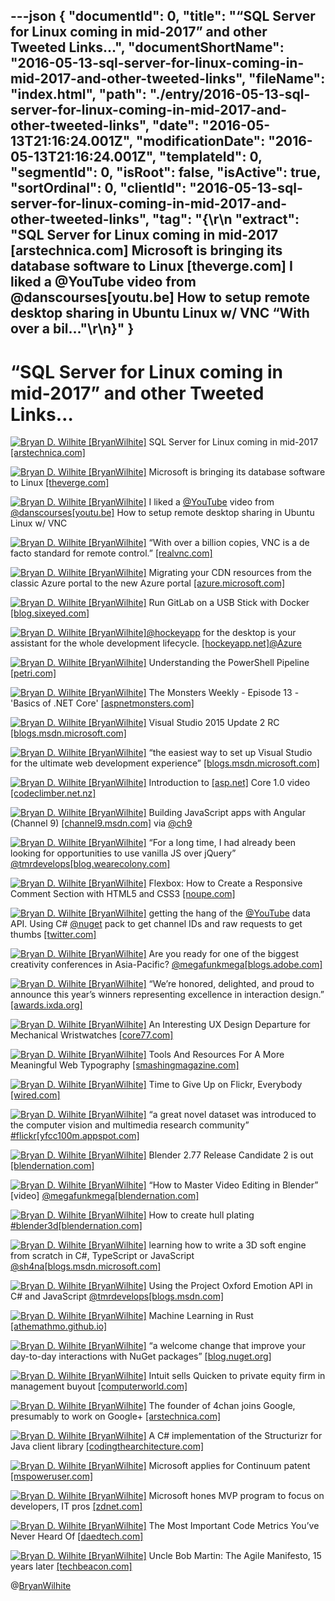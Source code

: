 ---json
{
  "documentId": 0,
  "title": "“SQL Server for Linux coming in mid-2017” and other Tweeted Links…",
  "documentShortName": "2016-05-13-sql-server-for-linux-coming-in-mid-2017-and-other-tweeted-links",
  "fileName": "index.html",
  "path": "./entry/2016-05-13-sql-server-for-linux-coming-in-mid-2017-and-other-tweeted-links",
  "date": "2016-05-13T21:16:24.001Z",
  "modificationDate": "2016-05-13T21:16:24.001Z",
  "templateId": 0,
  "segmentId": 0,
  "isRoot": false,
  "isActive": true,
  "sortOrdinal": 0,
  "clientId": "2016-05-13-sql-server-for-linux-coming-in-mid-2017-and-other-tweeted-links",
  "tag": "{\r\n  \"extract\": \"SQL Server for Linux coming in mid-2017 [arstechnica.com] Microsoft is bringing its database software to Linux [theverge.com] I liked a @YouTube video from @danscourses[youtu.be] How to setup remote desktop sharing in Ubuntu Linux w/ VNC “With over a bil...\"\r\n}"
}
---

# “SQL Server for Linux coming in mid-2017” and other Tweeted Links…

[<img alt="Bryan D. Wilhite [BryanWilhite]" src="https://songhay.blob.core.windows.net/shared-social-twitter/BryanWilhite.jpeg">](http://songhayblog.azurewebsites.net/ "Bryan D. Wilhite [BryanWilhite]") SQL Server for Linux coming in mid-2017 [[arstechnica.com]](http://arstechnica.com/information-technology/2016/03/sql-server-for-linux-coming-in-mid-2017/)

[<img alt="Bryan D. Wilhite [BryanWilhite]" src="https://songhay.blob.core.windows.net/shared-social-twitter/BryanWilhite.jpeg">](http://songhayblog.azurewebsites.net/ "Bryan D. Wilhite [BryanWilhite]") Microsoft is bringing its database software to Linux [[theverge.com]](http://www.theverge.com/2016/3/7/11175764/microsoft-sql-server-linux-version-launching)

[<img alt="Bryan D. Wilhite [BryanWilhite]" src="https://songhay.blob.core.windows.net/shared-social-twitter/BryanWilhite.jpeg">](http://songhayblog.azurewebsites.net/ "Bryan D. Wilhite [BryanWilhite]") I liked a [@YouTube](http://twitter.com/YouTube) video from [@danscourses](http://twitter.com/danscourses)[[youtu.be]](http://youtu.be/GY75u6TthH4?a) How to setup remote desktop sharing in Ubuntu Linux w/ VNC

[<img alt="Bryan D. Wilhite [BryanWilhite]" src="https://songhay.blob.core.windows.net/shared-social-twitter/BryanWilhite.jpeg">](http://songhayblog.azurewebsites.net/ "Bryan D. Wilhite [BryanWilhite]") “With over a billion copies, VNC is a de facto standard for remote control.” [[realvnc.com]](http://www.realvnc.com/download/)

[<img alt="Bryan D. Wilhite [BryanWilhite]" src="https://songhay.blob.core.windows.net/shared-social-twitter/BryanWilhite.jpeg">](http://songhayblog.azurewebsites.net/ "Bryan D. Wilhite [BryanWilhite]") Migrating your CDN resources from the classic Azure portal to the new Azure portal [[azure.microsoft.com]](https://azure.microsoft.com/blog/migrating-your-cdn-resources-from-the-classic-azure-portal-to-the-new-azure-portal/)

[<img alt="Bryan D. Wilhite [BryanWilhite]" src="https://songhay.blob.core.windows.net/shared-social-twitter/BryanWilhite.jpeg">](http://songhayblog.azurewebsites.net/ "Bryan D. Wilhite [BryanWilhite]") Run GitLab on a USB Stick with Docker [[blog.sixeyed.com]](https://blog.sixeyed.com/run-gitlab-on-a-usb-stick-with-docker/)

[<img alt="Bryan D. Wilhite [BryanWilhite]" src="https://songhay.blob.core.windows.net/shared-social-twitter/BryanWilhite.jpeg">](http://songhayblog.azurewebsites.net/ "Bryan D. Wilhite [BryanWilhite]")[@hockeyapp](http://twitter.com/hockeyapp) for the desktop is your assistant for the whole development lifecycle. [[hockeyapp.net]](http://hockeyapp.net/apps/)[@Azure](http://twitter.com/Azure)

[<img alt="Bryan D. Wilhite [BryanWilhite]" src="https://songhay.blob.core.windows.net/shared-social-twitter/BryanWilhite.jpeg">](http://songhayblog.azurewebsites.net/ "Bryan D. Wilhite [BryanWilhite]") Understanding the PowerShell Pipeline [[petri.com]](https://www.petri.com/understanding-the-powershell-pipeline)

[<img alt="Bryan D. Wilhite [BryanWilhite]" src="https://songhay.blob.core.windows.net/shared-social-twitter/BryanWilhite.jpeg">](http://songhayblog.azurewebsites.net/ "Bryan D. Wilhite [BryanWilhite]") The Monsters Weekly - Episode 13 - 'Basics of .NET Core' [[aspnetmonsters.com]](http://aspnetmonsters.com/2016/03/monsters-weekly/ep13/)

[<img alt="Bryan D. Wilhite [BryanWilhite]" src="https://songhay.blob.core.windows.net/shared-social-twitter/BryanWilhite.jpeg">](http://songhayblog.azurewebsites.net/ "Bryan D. Wilhite [BryanWilhite]") Visual Studio 2015 Update 2 RC [[blogs.msdn.microsoft.com]](https://blogs.msdn.microsoft.com/visualstudio/2016/03/03/visual-studio-2015-update-2-rc/)

[<img alt="Bryan D. Wilhite [BryanWilhite]" src="https://songhay.blob.core.windows.net/shared-social-twitter/BryanWilhite.jpeg">](http://songhayblog.azurewebsites.net/ "Bryan D. Wilhite [BryanWilhite]") “the easiest way to set up Visual Studio for the ultimate web development experience” [[blogs.msdn.microsoft.com]](https://blogs.msdn.microsoft.com/webdev/2016/03/09/web-extension-pack-for-visual-studio-2015/)

[<img alt="Bryan D. Wilhite [BryanWilhite]" src="https://songhay.blob.core.windows.net/shared-social-twitter/BryanWilhite.jpeg">](http://songhayblog.azurewebsites.net/ "Bryan D. Wilhite [BryanWilhite]") Introduction to [[asp.net]](http://ASP.NET) Core 1.0 video [[codeclimber.net.nz]](http://codeclimber.net.nz/archive/2016/03/04/Introduction-to-ASP-NET-Core-1-0-video.aspx)

[<img alt="Bryan D. Wilhite [BryanWilhite]" src="https://songhay.blob.core.windows.net/shared-social-twitter/BryanWilhite.jpeg">](http://songhayblog.azurewebsites.net/ "Bryan D. Wilhite [BryanWilhite]") Building JavaScript apps with Angular (Channel 9) [[channel9.msdn.com]](https://channel9.msdn.com/Series/Visual-Studio-2015-Enterprise-Videos/Building-JavaScript-apps-with-Angular) via [@ch9](http://twitter.com/ch9)

[<img alt="Bryan D. Wilhite [BryanWilhite]" src="https://songhay.blob.core.windows.net/shared-social-twitter/BryanWilhite.jpeg">](http://songhayblog.azurewebsites.net/ "Bryan D. Wilhite [BryanWilhite]") “For a long time, I had already been looking for opportunities to use vanilla JS over jQuery” [@tmrdevelops](http://twitter.com/tmrdevelops)[[blog.wearecolony.com]](http://blog.wearecolony.com/a-year-without-jquery/)

[<img alt="Bryan D. Wilhite [BryanWilhite]" src="https://songhay.blob.core.windows.net/shared-social-twitter/BryanWilhite.jpeg">](http://songhayblog.azurewebsites.net/ "Bryan D. Wilhite [BryanWilhite]") Flexbox: How to Create a Responsive Comment Section with HTML5 and CSS3 [[noupe.com]](http://www.noupe.com/design/flexbox-how-to-create-a-responsive-comment-section-with-html5-and-css3-96392.html)

[<img alt="Bryan D. Wilhite [BryanWilhite]" src="https://songhay.blob.core.windows.net/shared-social-twitter/BryanWilhite.jpeg">](http://songhayblog.azurewebsites.net/ "Bryan D. Wilhite [BryanWilhite]") getting the hang of the [@YouTube](http://twitter.com/YouTube) data API. Using C# [@nuget](http://twitter.com/nuget) pack to get channel IDs and raw requests to get thumbs [[twitter.com]](http://twitter.com/BryanWilhite/status/708078049938386944/photo/1)

[<img alt="Bryan D. Wilhite [BryanWilhite]" src="https://songhay.blob.core.windows.net/shared-social-twitter/BryanWilhite.jpeg">](http://songhayblog.azurewebsites.net/ "Bryan D. Wilhite [BryanWilhite]") Are you ready for one of the biggest creativity conferences in Asia-Pacific? [@megafunkmega](http://twitter.com/megafunkmega)[[blogs.adobe.com]](https://blogs.adobe.com/creativedialogue/make-it/)

[<img alt="Bryan D. Wilhite [BryanWilhite]" src="https://songhay.blob.core.windows.net/shared-social-twitter/BryanWilhite.jpeg">](http://songhayblog.azurewebsites.net/ "Bryan D. Wilhite [BryanWilhite]") “We’re honored, delighted, and proud to announce this year’s winners representing excellence in interaction design.” [[awards.ixda.org]](http://awards.ixda.org/blog/2016/winners/)

[<img alt="Bryan D. Wilhite [BryanWilhite]" src="https://songhay.blob.core.windows.net/shared-social-twitter/BryanWilhite.jpeg">](http://songhayblog.azurewebsites.net/ "Bryan D. Wilhite [BryanWilhite]") An Interesting UX Design Departure for Mechanical Wristwatches [[core77.com]](http://www.core77.com/posts/49081/An-Interesting-UX-Design-Departure-for-Mechanical-Wristwatches)

[<img alt="Bryan D. Wilhite [BryanWilhite]" src="https://songhay.blob.core.windows.net/shared-social-twitter/BryanWilhite.jpeg">](http://songhayblog.azurewebsites.net/ "Bryan D. Wilhite [BryanWilhite]") Tools And Resources For A More Meaningful Web Typography [[smashingmagazine.com]](https://www.smashingmagazine.com/2016/03/meaningful-web-typography/)

[<img alt="Bryan D. Wilhite [BryanWilhite]" src="https://songhay.blob.core.windows.net/shared-social-twitter/BryanWilhite.jpeg">](http://songhayblog.azurewebsites.net/ "Bryan D. Wilhite [BryanWilhite]") Time to Give Up on Flickr, Everybody [[wired.com]](http://www.wired.com/2016/03/time-give-flickr-everybody/)

[<img alt="Bryan D. Wilhite [BryanWilhite]" src="https://songhay.blob.core.windows.net/shared-social-twitter/BryanWilhite.jpeg">](http://songhayblog.azurewebsites.net/ "Bryan D. Wilhite [BryanWilhite]") “a great novel dataset was introduced to the computer vision and multimedia research community” [#flickr](http://twitter.com/search?q=%23flickr)[[yfcc100m.appspot.com]](http://yfcc100m.appspot.com/)

[<img alt="Bryan D. Wilhite [BryanWilhite]" src="https://songhay.blob.core.windows.net/shared-social-twitter/BryanWilhite.jpeg">](http://songhayblog.azurewebsites.net/ "Bryan D. Wilhite [BryanWilhite]") Blender 2.77 Release Candidate 2 is out [[blendernation.com]](http://www.blendernation.com/2016/03/05/blender-2-77-release-candidate-2/)

[<img alt="Bryan D. Wilhite [BryanWilhite]" src="https://songhay.blob.core.windows.net/shared-social-twitter/BryanWilhite.jpeg">](http://songhayblog.azurewebsites.net/ "Bryan D. Wilhite [BryanWilhite]") “How to Master Video Editing in Blender” [video] [@megafunkmega](http://twitter.com/megafunkmega)[[blendernation.com]](http://www.blendernation.com/2016/03/07/master-video-editing-blender/)

[<img alt="Bryan D. Wilhite [BryanWilhite]" src="https://songhay.blob.core.windows.net/shared-social-twitter/BryanWilhite.jpeg">](http://songhayblog.azurewebsites.net/ "Bryan D. Wilhite [BryanWilhite]") How to create hull plating [#blender3d](http://twitter.com/search?q=%23blender3d)[[blendernation.com]](http://www.blendernation.com/2016/03/07/new-tutorial-create-hull-plating/)

[<img alt="Bryan D. Wilhite [BryanWilhite]" src="https://songhay.blob.core.windows.net/shared-social-twitter/BryanWilhite.jpeg">](http://songhayblog.azurewebsites.net/ "Bryan D. Wilhite [BryanWilhite]") learning how to write a 3D soft engine from scratch in C#, TypeScript or JavaScript [@sh4na](http://twitter.com/sh4na)[[blogs.msdn.microsoft.com]](https://blogs.msdn.microsoft.com/davrous/2013/06/13/tutorial-series-learning-how-to-write-a-3d-soft-engine-from-scratch-in-c-typescript-or-javascript/)

[<img alt="Bryan D. Wilhite [BryanWilhite]" src="https://songhay.blob.core.windows.net/shared-social-twitter/BryanWilhite.jpeg">](http://songhayblog.azurewebsites.net/ "Bryan D. Wilhite [BryanWilhite]") Using the Project Oxford Emotion API in C# and JavaScript [@tmrdevelops](http://twitter.com/tmrdevelops)[[blogs.msdn.com]](http://blogs.msdn.com/b/martinkearn/archive/2016/03/07/using-the-project-oxford-emotion-api-in-c-and-javascript.aspx)

[<img alt="Bryan D. Wilhite [BryanWilhite]" src="https://songhay.blob.core.windows.net/shared-social-twitter/BryanWilhite.jpeg">](http://songhayblog.azurewebsites.net/ "Bryan D. Wilhite [BryanWilhite]") Machine Learning in Rust [[athemathmo.github.io]](http://athemathmo.github.io/2016/03/07/rusty-machine.html)

[<img alt="Bryan D. Wilhite [BryanWilhite]" src="https://songhay.blob.core.windows.net/shared-social-twitter/BryanWilhite.jpeg">](http://songhayblog.azurewebsites.net/ "Bryan D. Wilhite [BryanWilhite]") “a welcome change that improve your day-to-day interactions with NuGet packages” [[blog.nuget.org]](http://blog.nuget.org/20160308/Announcing-NuGet-3.4-RC.html)

[<img alt="Bryan D. Wilhite [BryanWilhite]" src="https://songhay.blob.core.windows.net/shared-social-twitter/BryanWilhite.jpeg">](http://songhayblog.azurewebsites.net/ "Bryan D. Wilhite [BryanWilhite]") Intuit sells Quicken to private equity firm in management buyout [[computerworld.com]](http://www.computerworld.com/article/3041032/desktop-apps/intuit-sells-quicken-to-private-equity-firm-in-management-buyout.html)

[<img alt="Bryan D. Wilhite [BryanWilhite]" src="https://songhay.blob.core.windows.net/shared-social-twitter/BryanWilhite.jpeg">](http://songhayblog.azurewebsites.net/ "Bryan D. Wilhite [BryanWilhite]") The founder of 4chan joins Google, presumably to work on Google+ [[arstechnica.com]](http://arstechnica.com/gadgets/2016/03/the-founder-of-4chan-joins-google-presumably-to-work-on-google/)

[<img alt="Bryan D. Wilhite [BryanWilhite]" src="https://songhay.blob.core.windows.net/shared-social-twitter/BryanWilhite.jpeg">](http://songhayblog.azurewebsites.net/ "Bryan D. Wilhite [BryanWilhite]") A C# implementation of the Structurizr for Java client library [[codingthearchitecture.com]](http://www.codingthearchitecture.com/2016/03/09/structurizr_for_net.html)

[<img alt="Bryan D. Wilhite [BryanWilhite]" src="https://songhay.blob.core.windows.net/shared-social-twitter/BryanWilhite.jpeg">](http://songhayblog.azurewebsites.net/ "Bryan D. Wilhite [BryanWilhite]") Microsoft applies for Continuum patent [[mspoweruser.com]](http://mspoweruser.com/microsoft-applies-continuum-patent/)

[<img alt="Bryan D. Wilhite [BryanWilhite]" src="https://songhay.blob.core.windows.net/shared-social-twitter/BryanWilhite.jpeg">](http://songhayblog.azurewebsites.net/ "Bryan D. Wilhite [BryanWilhite]") Microsoft hones MVP program to focus on developers, IT pros [[zdnet.com]](http://www.zdnet.com/article/microsoft-hones-mvp-program-to-focus-on-developers-it-pros/#ftag=RSSbaffb68)

[<img alt="Bryan D. Wilhite [BryanWilhite]" src="https://songhay.blob.core.windows.net/shared-social-twitter/BryanWilhite.jpeg">](http://songhayblog.azurewebsites.net/ "Bryan D. Wilhite [BryanWilhite]") The Most Important Code Metrics You’ve Never Heard Of [[daedtech.com]](http://www.daedtech.com/important-code-metrics-youve-never-heard/)

[<img alt="Bryan D. Wilhite [BryanWilhite]" src="https://songhay.blob.core.windows.net/shared-social-twitter/BryanWilhite.jpeg">](http://songhayblog.azurewebsites.net/ "Bryan D. Wilhite [BryanWilhite]") Uncle Bob Martin: The Agile Manifesto, 15 years later [[techbeacon.com]](http://techbeacon.com/uncle-bob-martin-agile-manifesto-15-years-later)

@[BryanWilhite](https://twitter.com/BryanWilhite)
